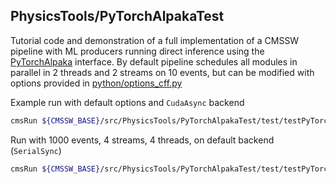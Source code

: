## PhysicsTools/PyTorchAlpakaTest
Tutorial code and demonstration of a full implementation of a CMSSW pipeline with ML producers running direct inference using the [PyTorchAlpaka](../PyTorchAlpaka) interface. By default pipeline schedules all modules in parallel in 2 threads and 2 streams on 10 events, but can be modified with options provided in [python/options_cff.py](python/options_cff.py)

Example run with default options and `CudaAsync` backend
```sh
cmsRun ${CMSSW_BASE}/src/PhysicsTools/PyTorchAlpakaTest/test/testPyTorchAlpakaHeterogeneousPipeline.py backend=cuda_async
```

Run with 1000 events, 4 streams, 4 threads, on default backend (`SerialSync`)
```sh
cmsRun ${CMSSW_BASE}/src/PhysicsTools/PyTorchAlpakaTest/test/testPyTorchAlpakaHeterogeneousPipeline.py numberOfStreams=4 numberOfThreads=4 numberOfEvents=1000
```
